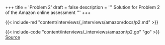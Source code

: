 +++
title = 'Problem 2'
draft = false
description =  '''
Solution for Problem 2 of the Amazon online assessment
'''
+++

{{< include-md "content/interviews/_interviews/amazon/docs/p2.md" >}}

{{< include-code "content/interviews/_interviews/amazon/p2.go" "go" >}}
[Source](https://github.com/grind-rip/interviews/blob/master/amazon/p2.go)
